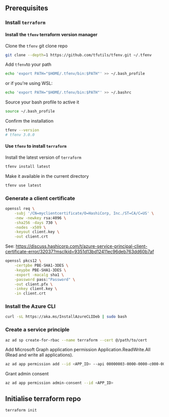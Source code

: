 ## Prerequisites

### Install `terraform`

#### Install the `tfenv` terraform version manager

Clone the `tfenv` git clone repo

```sh
git clone --depth=1 https://github.com/tfutils/tfenv.git ~/.tfenv
```

Add `tfenv`to your path

```sh
echo 'export PATH="$HOME/.tfenv/bin:$PATH"' >> ~/.bash_profile
```

or if you're using WSL:

```sh
echo 'export PATH="$HOME/.tfenv/bin:$PATH"' >> ~/.bashrc
```


Source your bash profile to active it

```sh
source ~/.bash_profile 
```

Confirm the installation

```sh
tfenv --version
# tfenv 3.0.0
```

#### Use `tfenv` to install `terraform`

Install the latest version of `terraform`

```sh
tfenv install latest
```

Make it available in the current directory

```sh
tfenv use latest
```

### Generate a client certificate

```sh
openssl req \
    -subj '/CN=myclientcertificate/O=HashiCorp, Inc./ST=CA/C=US' \
    -new -newkey rsa:4096 \
    -sha256 -days 730 \
    -nodes -x509 \
    -keyout client.key \
    -out client.crt
```

See: https://discuss.hashicorp.com/t/azure-service-principal-client-certificate-error/32037?msclkid=9351d13bd12411ec96deb763dd60b7af
```sh
openssl pkcs12 \
    -certpbe PBE-SHA1-3DES \
    -keypbe PBE-SHA1-3DES \
    -export -macalg sha1 \
    -password pass:"Password" \
    -out client.pfx \
    -inkey client.key \
    -in client.crt
```

### Install the Azure CLI

```sh
curl -sL https://aka.ms/InstallAzureCLIDeb | sudo bash
```

### Create a service principle

```sh
az ad sp create-for-rbac --name terraform --cert @/path/to/cert
```

Add Microsoft Graph application permission Application.ReadWrite.All (Read and write all applications).

```sh
az ad app permission add --id <APP_ID> --api 00000003-0000-0000-c000-000000000000 --api-permissions 1bfefb4e-e0b5-418b-a88f-73c46d2cc8e9=Role
```

Grant admin consent

```sh
az ad app permission admin-consent --id <APP_ID>
```

## Initialise terraform repo

```sh
terraform init
```